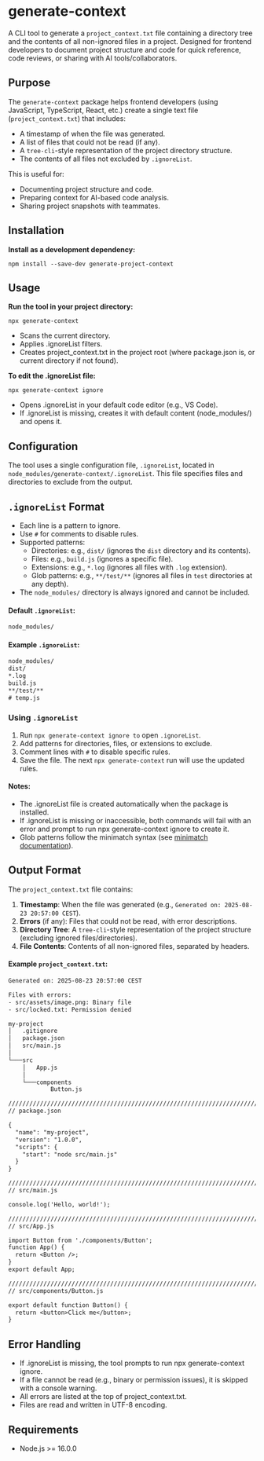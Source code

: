 # generate-context

A CLI tool to generate a `project_context.txt` file containing a directory tree and the contents of all non-ignored files in a project. Designed for frontend developers to document project structure and code for quick reference, code reviews, or sharing with AI tools/collaborators.

## Purpose
The `generate-context` package helps frontend developers (using JavaScript, TypeScript, React, etc.) create a single text file (`project_context.txt`) that includes:
- A timestamp of when the file was generated.
- A list of files that could not be read (if any).
- A `tree-cli`-style representation of the project directory structure.
- The contents of all files not excluded by `.ignoreList`.

This is useful for:
- Documenting project structure and code.
- Preparing context for AI-based code analysis.
- Sharing project snapshots with teammates.

## Installation
**Install as a development dependency:**

`npm install --save-dev generate-project-context`

## Usage
**Run the tool in your project directory:**

`npx generate-context`

- Scans the current directory.
- Applies .ignoreList filters.
- Creates project_context.txt in the project root (where package.json is, or current directory if not found).

**To edit the .ignoreList file:**

`npx generate-context ignore`

- Opens .ignoreList in your default code editor (e.g., VS Code).
- If .ignoreList is missing, creates it with default content (node_modules/) and opens it.

## Configuration

The tool uses a single configuration file, `.ignoreList`, located in `node_modules/generate-context/.ignoreList`. This file specifies files and directories to exclude from the output.

## `.ignoreList` Format

- Each line is a pattern to ignore.
- Use `#` for comments to disable rules.
- Supported patterns:
  - Directories: e.g., `dist/` (ignores the `dist` directory and its contents).
  - Files: e.g., `build.js` (ignores a specific file).
  - Extensions: e.g., `*.log` (ignores all files with `.log` extension).
  - Glob patterns: e.g., `**/test/**` (ignores all files in `test` directories at any depth).
- The `node_modules/` directory is always ignored and cannot be included.

#### Default `.ignoreList`:

```txt
node_modules/
```

#### Example `.ignoreList`:

```txt
node_modules/
dist/
*.log
build.js
**/test/**
# temp.js
```

### Using `.ignoreList`

1. Run `npx generate-context ignore to` open `.ignoreList`.
2. Add patterns for directories, files, or extensions to exclude.
3. Comment lines with `#` to disable specific rules.
4. Save the file. The next `npx generate-context` run will use the updated rules.

#### Notes:

- The .ignoreList file is created automatically when the package is installed.
- If .ignoreList is missing or inaccessible, both commands will fail with an error and prompt to run npx generate-context ignore to create it.
- Glob patterns follow the minimatch syntax (see [minimatch documentation](https://www.npmjs.com/package/minimatch)).

## Output Format

The `project_context.txt` file contains:

1. **Timestamp**: When the file was generated (e.g., `Generated on: 2025-08-23 20:57:00 CEST`).
2. **Errors** (if any): Files that could not be read, with error descriptions.
3. **Directory Tree**: A `tree-cli`-style representation of the project structure (excluding ignored files/directories).
4. **File Contents**: Contents of all non-ignored files, separated by headers.

#### Example `project_context.txt`:

```txt
Generated on: 2025-08-23 20:57:00 CEST

Files with errors:
- src/assets/image.png: Binary file
- src/locked.txt: Permission denied

my-project
│   .gitignore
│   package.json
│   src/main.js
│
└───src
    │   App.js
    │
    └───components
            Button.js

///////////////////////////////////////////////////////////////////////////////
// package.json

{
  "name": "my-project",
  "version": "1.0.0",
  "scripts": {
    "start": "node src/main.js"
  }
}

///////////////////////////////////////////////////////////////////////////////
// src/main.js

console.log('Hello, world!');

///////////////////////////////////////////////////////////////////////////////
// src/App.js

import Button from './components/Button';
function App() {
  return <Button />;
}
export default App;

///////////////////////////////////////////////////////////////////////////////
// src/components/Button.js

export default function Button() {
  return <button>Click me</button>;
}
```

## Error Handling

- If .ignoreList is missing, the tool prompts to run npx generate-context ignore.
- If a file cannot be read (e.g., binary or permission issues), it is skipped with a console warning.
- All errors are listed at the top of project_context.txt.
- Files are read and written in UTF-8 encoding.

## Requirements

- Node.js >= 16.0.0
